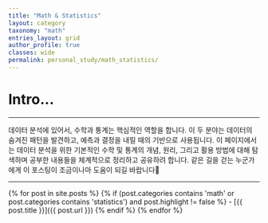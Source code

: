 ```yaml
---
title: "Math & Statistics"
layout: category
taxonomy: "math"
entries_layout: grid
author_profile: true
classes: wide
permalink: personal_study/math_statistics/
---
```


# Intro...
---
데이터 분석에 있어서, 수학과 통계는 핵심적인 역할을 합니다. 이 두 분야는 데이터의 숨겨진 패턴을 발견하고, 예측과 결정을 내릴 때의 기반으로 사용됩니다. 이 페이지에서는 데이터 분석을 위한 기본적인 수학 및 통계의 개념, 원리, 그리고 활용 방법에 대해 탐색하며 공부한 내용들을 체계적으로 정리하고 공유하려 합니다. 같은 길을 걷는 누군가에게 이 포스팅이 조금이나마 도움이 되길 바랍니다🙏

---

{% for post in site.posts %}
  {% if (post.categories contains 'math' or post.categories contains 'statistics') and post.highlight != false %}
    - [{{ post.title }}]({{ post.url }})
  {% endif %}
{% endfor %}


